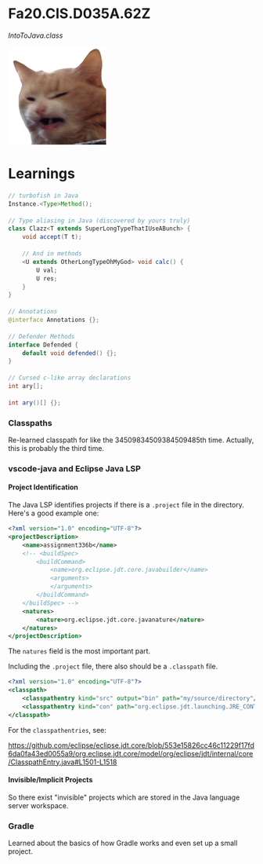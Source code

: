 # Fa20.CIS.D035A.62Z

*IntoToJava.class*

![](resources/scrange.png)

# Learnings

```java
// turbofish in Java
Instance.<Type>Method();

// Type aliasing in Java (discovered by yours truly)
class Clazz<T extends SuperLongTypeThatIUseABunch> {
	void accept(T t);

	// And in methods
	<U extends OtherLongTypeOhMyGod> void calc() {
		U val;
		U res;
	}
}

// Annotations
@interface Annotations {};

// Defender Methods
interface Defended {
	default void defended() {};
}

// Cursed c-like array declarations
int ary[];

int ary()[] {};
```

### Classpaths

Re-learned classpath for like the 34509834509384509485th time.
Actually, this is probably the third time.


### vscode-java and Eclipse Java LSP

#### Project Identification

The Java LSP identifies projects if there is a `.project` file in the directory.
Here's a good example one:

```xml
<?xml version="1.0" encoding="UTF-8"?>
<projectDescription>
	<name>assignment336b</name>
	<!-- <buildSpec>
		<buildCommand>
			<name>org.eclipse.jdt.core.javabuilder</name>
			<arguments>
			</arguments>
		</buildCommand>
	</buildSpec> -->
	<natures>
		<nature>org.eclipse.jdt.core.javanature</nature>
	</natures>
</projectDescription>
```

The `natures` field is the most important part.


Including the `.project` file, there also should be a `.classpath` file.

```xml
<?xml version="1.0" encoding="UTF-8"?>
<classpath>
	<classpathentry kind="src" output="bin" path="my/source/directory"/>
	<classpathentry kind="con" path="org.eclipse.jdt.launching.JRE_CONTAINER"/>
</classpath>
```

For the `classpathentries`, see:

https://github.com/eclipse/eclipse.jdt.core/blob/553e15826cc46c11229f17fd6da0fa43ed0055a9/org.eclipse.jdt.core/model/org/eclipse/jdt/internal/core/ClasspathEntry.java#L1501-L1518

#### Invisible/Implicit Projects

So there exist "invisible" projects which are stored in the Java language server
workspace.

### Gradle

Learned about the basics of how Gradle works and even set up a small project.


